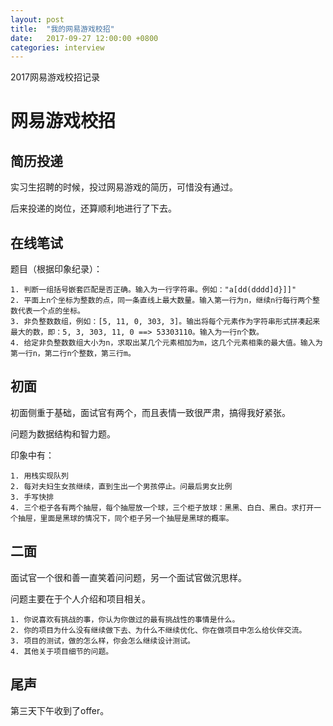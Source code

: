 ```yaml
---
layout: post
title:  "我的网易游戏校招"
date:   2017-09-27 12:00:00 +0800
categories: interview
---
```


2017网易游戏校招记录




# 网易游戏校招
## 简历投递
实习生招聘的时候，投过网易游戏的简历，可惜没有通过。

后来投递的岗位，还算顺利地进行了下去。

## 在线笔试
题目（根据印象纪录）：
```
1. 判断一组括号嵌套匹配是否正确。输入为一行字符串。例如："a[dd(dddd]d}]]"
2. 平面上n个坐标为整数的点，同一条直线上最大数量。输入第一行为n，继续n行每行两个整数代表一个点的坐标。
3. 非负整数数组，例如：[5, 11, 0, 303, 3]。输出将每个元素作为字符串形式拼凑起来最大的数，即：5, 3, 303, 11, 0 ==> 53303110。输入为一行n个数。
4. 给定非负整数数组大小为n，求取出某几个元素相加为m，这几个元素相乘的最大值。输入为第一行n，第二行n个整数，第三行m。
```

## 初面
初面侧重于基础，面试官有两个，而且表情一致很严肃，搞得我好紧张。

问题为数据结构和智力题。

印象中有：
```
1. 用栈实现队列
2. 每对夫妇生女孩继续，直到生出一个男孩停止。问最后男女比例
3. 手写快排
4. 三个柜子各有两个抽屉，每个抽屉放一个球，三个柜子放球：黑黑、白白、黑白。求打开一个抽屉，里面是黑球的情况下，同个柜子另一个抽屉是黑球的概率。
```

## 二面
面试官一个很和善一直笑着问问题，另一个面试官做沉思样。

问题主要在于个人介绍和项目相关。
```
1. 你说喜欢有挑战的事，你认为你做过的最有挑战性的事情是什么。
2. 你的项目为什么没有继续做下去、为什么不继续优化、你在做项目中怎么给伙伴交流。
3. 项目的测试，做的怎么样，你会怎么继续设计测试。
4. 其他关于项目细节的问题。
```

## 尾声
第三天下午收到了offer。
